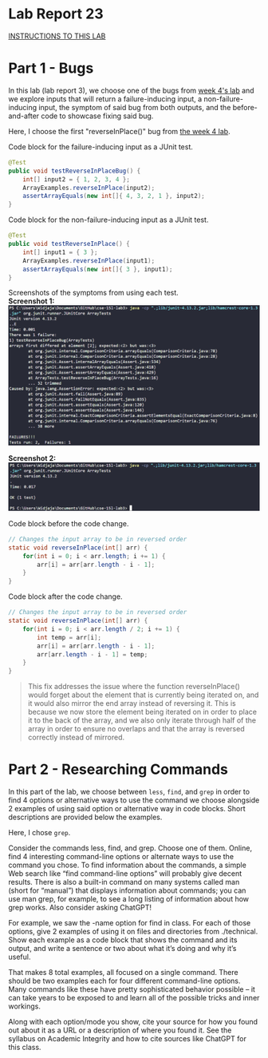 # Lab Report 23 
<a href="https://ucsd-cse15l-w24.github.io/week5/index.html#lab-report-3---bugs-and-commands-week-5" target="_blank">INSTRUCTIONS TO THIS LAB</a>

# Part 1 - Bugs  
In this lab (lab report 3), we choose one of the bugs from <a href="https://ucsd-cse15l-w24.github.io/week4/index.html#lab-tasks">week 4's lab</a> and we explore inputs that will return a failure-inducing input, a non-failure-inducing input, the symptom of said bug from both outputs, and the before-and-after code to showcase fixing said bug.
<br>

Here, I choose the first "reverseInPlace()" bug from <a href="https://ucsd-cse15l-w24.github.io/week4/index.html#lab-tasks">the week 4 lab</a>.

Code block for the failure-inducing input as a JUnit test.
```java
@Test
public void testReverseInPlaceBug() {
	int[] input2 = { 1, 2, 3, 4 };
	ArrayExamples.reverseInPlace(input2);
	assertArrayEquals(new int[]{ 4, 3, 2, 1 }, input2);
}
```

Code block for the non-failure-inducing input as a JUnit test.
```java
@Test 
public void testReverseInPlace() {
    int[] input1 = { 3 };
    ArrayExamples.reverseInPlace(input1);
    assertArrayEquals(new int[]{ 3 }, input1);
}
```

Screenshots of the symptoms from using each test.  
**Screenshot 1:** <br>
![failure-inducing input](image-2.png)

**Screenshot 2:** <br>
![non-failure-inducing input](image-1.png)

Code block before the code change.
```java
// Changes the input array to be in reversed order
static void reverseInPlace(int[] arr) {
	for(int i = 0; i < arr.length; i += 1) {
    	arr[i] = arr[arr.length - i - 1];
	}
}
```

Code block after the code change.
```java
// Changes the input array to be in reversed order
static void reverseInPlace(int[] arr) {
	for(int i = 0; i < arr.length / 2; i += 1) {
    	int temp = arr[i];
    	arr[i] = arr[arr.length - i - 1];
    	arr[arr.length - i - 1] = temp;
    }
}
```

> This fix addresses the issue where the function reverseInPlace() would forget about the element that is currently being iterated on, and it would also mirror the end array instead of reversing it. This is because we now store the element being iterated on in order to place it to the back of the array, and we also only iterate through half of the array in order to ensure no overlaps and that the array is reversed correctly instead of mirrored.

# Part 2 - Researching Commands
In this part of the lab, we choose between `less`, `find`, and `grep` in order to find 4 options or alternative ways to use the command we choose alongside 2 examples of using said option or alternative way in code blocks. Short descriptions are provided below the examples.  

Here, I chose `grep`.  



Consider the commands less, find, and grep. Choose one of them. Online, find 4 interesting command-line options or alternate ways to use the command you chose. To find information about the commands, a simple Web search like “find command-line options” will probably give decent results. There is also a built-in command on many systems called man (short for “manual”) that displays information about commands; you can use man grep, for example, to see a long listing of information about how grep works. Also consider asking ChatGPT!  

For example, we saw the -name option for find in class. For each of those options, give 2 examples of using it on files and directories from ./technical. Show each example as a code block that shows the command and its output, and write a sentence or two about what it’s doing and why it’s useful.

That makes 8 total examples, all focused on a single command. There should be two examples each for four different command-line options. Many commands like these have pretty sophisticated behavior possible – it can take years to be exposed to and learn all of the possible tricks and inner workings.

Along with each option/mode you show, cite your source for how you found out about it as a URL or a description of where you found it. See the syllabus on Academic Integrity and how to cite sources like ChatGPT for this class.


